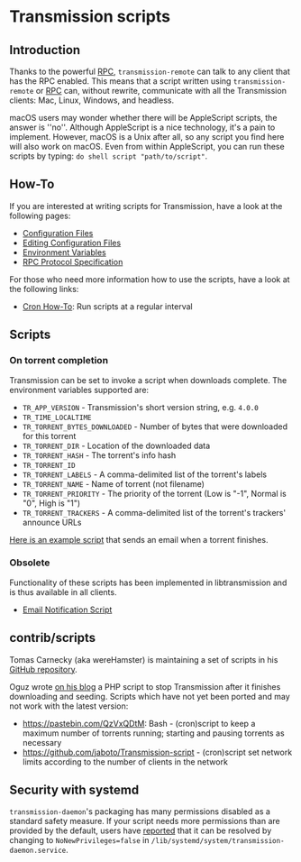 # Transmission scripts
## Introduction
Thanks to the powerful [RPC](./rpc-spec.md), `transmission-remote` can talk to any client that has the RPC enabled. This means that a script written using `transmission-remote` or [RPC](./rpc-spec.md) can, without rewrite, communicate with all the Transmission clients: Mac, Linux, Windows, and headless.

macOS users may wonder whether there will be AppleScript scripts, the answer is ''no''. Although AppleScript is a nice technology, it's a pain to implement. However, macOS is a Unix after all, so any script you find here will also work on macOS. Even from within AppleScript, you can run these scripts by typing: `do shell script "path/to/script"`.

## How-To
If you are interested at writing scripts for Transmission, have a look at the following pages:
 * [Configuration Files](Configuration-Files.md)
 * [Editing Configuration Files](Editing-Configuration-Files.md)
 * [Environment Variables](Environment-Variables.md)
 * [RPC Protocol Specification](rpc-spec.md)

For those who need more information how to use the scripts, have a look at the following links:
 * [Cron How-To](https://help.ubuntu.com/community/CronHowto ): Run scripts at a regular interval

## Scripts

### On torrent completion
Transmission can be set to invoke a script when downloads complete. The environment variables supported are:

 * `TR_APP_VERSION` - Transmission's short version string, e.g. `4.0.0`
 * `TR_TIME_LOCALTIME`
 * `TR_TORRENT_BYTES_DOWNLOADED` - Number of bytes that were downloaded for this torrent
 * `TR_TORRENT_DIR` - Location of the downloaded data
 * `TR_TORRENT_HASH` - The torrent's info hash
 * `TR_TORRENT_ID`
 * `TR_TORRENT_LABELS` - A comma-delimited list of the torrent's labels
 * `TR_TORRENT_NAME` - Name of torrent (not filename)
 * `TR_TORRENT_PRIORITY` - The priority of the torrent (Low is "-1", Normal is "0", High is "1")
 * `TR_TORRENT_TRACKERS` - A comma-delimited list of the torrent's trackers' announce URLs

[Here is an example script](https://trac.transmissionbt.com/browser/trunk/extras/send-email-when-torrent-done.sh) that sends an email when a torrent finishes.

### Obsolete
Functionality of these scripts has been implemented in libtransmission and is thus available in all clients.

 * [Email Notification Script](https://github.com/transmission/transmission/blob/main/extras/send-email-when-torrent-done.sh)

## contrib/scripts
Tomas Carnecky (aka wereHamster) is maintaining a set of scripts in his [GitHub repository](https://github.com/wereHamster/transmission/tree/master/contrib/scripts/ ).

Oguz wrote [on his blog](https://oguzarduc.blogspot.com/2012/05/transmission-quit-script-in-php.html) a PHP script to stop Transmission after it finishes downloading and seeding.
Scripts which have not yet been ported and may not work with the latest version:
 * https://pastebin.com/QzVxQDtM: Bash - (cron)script to keep a maximum number of torrents running; starting and pausing torrents as necessary
 * https://github.com/jaboto/Transmission-script - (cron)script set network limits according to the number of clients in the network

## Security with systemd
`transmission-daemon`'s packaging has many permissions disabled as a standard safety measure. If your script needs more permissions than are provided by the default, users have [reported](https://github.com/transmission/transmission/issues/1951) that it can be resolved by changing to `NoNewPrivileges=false` in `/lib/systemd/system/transmission-daemon.service`.
